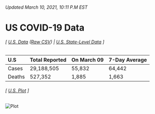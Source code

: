 ###### Updated March 10, 2021, 10:11 P.M EST
# US COVID-19 Data 
###### [ [U.S. Data](us.csv) ([Raw CSV](https://raw.githubusercontent.com/drebrb/covid-19-data/master/us.csv)) | [U.S. State-Level Data](states) ]
| U.S    | Total Reported   | On March 09   | 7-Day Average   |
|:-------|:-----------------|:--------------|:----------------|
| Cases  | 29,188,505       | 55,832        | 64,442          |
| Deaths | 527,352          | 1,885         | 1,663           |
###### [ [U.S. Plot](us.png) ]
![Plot](https://github.com/drebrb/covid-19-data/blob/master/us.png)